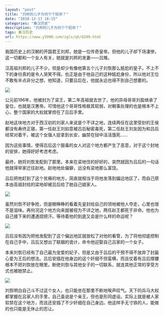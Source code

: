 ```yaml
---
layout: "post"
title: "刘邦的儿子为何个个短命？"
date: "2018-12-17 16:15"
categories: "秦汉历史"
description: "刘邦的儿子为何个个短命？"
tags: 秦汉历史
url: https://www.y5000.com/zgls/qh/8209.html
---
```






我国历史上的汉朝的开国君王刘邦，她是一位传奇皇帝。但他的儿子却下场凄惨，这一切都和一个女人有关，她就是刘邦的发妻——吕雉。

汉高祖刘邦的儿子不少，但是却少有像他第五个儿子刘恢那么尴尬的皇子。不上不下的身份真的是令人哭笑不得。也正是由于他自己的这种尴尬身份，所以他对王位不敢有半点非分之想，他知道，只要吕后在，他就永远也得不到自己想要的。

![](https://img.y5000.com/uploads/allimg/161226/102ZHU6-0.jpg)

公元前196年，他被封为了梁王，第二年高祖就去世了，他的异母哥哥刘盈继承了皇位，也就是汉惠帝。可惜他这个哥哥性格极其软弱，对朝事处理的也是根本不上心，整个国家的大权就掌控在了吕后手里。

赵地这块地方对于西汉初的刘家人来说是个不详之地，连续两任在这里受封的王侯都没有寿终正寝，第一任赵王刘如意被吕后秘密毒死，第二任赵王刘友因为和吕后经常对着干，被这个女强人捉拿到长安，幽禁在狱中活活饿死……

因为这些事情，使得吕后这个狠毒的女人对这个地方都产生了恶意，对于这个封地的安排，她得好好考虑考虑。

最终，她将刘恢发配到了那里。本来在梁地住的好好的，突然就因为吕后的一句话他就得举家迁往赵地。赵地地处偏僻，远没有梁地那么富饶。

吕后把他赶到了这个贫瘠的地方，简直就相当于将他发落到偏远地区了，而自己原本由高祖封给的梁地却被吕后给了她自己娘家人。

![](https://img.y5000.com/uploads/allimg/161226/102ZM434-1.jpg)

虽然刘恢不好争抢，但是眼睁睁的看着先皇封给自己的领地被他人夺走，心里也很不是滋味。再何况这个地方向来就被视为不详之地，两任赵王都死于非命。他也为自己接下来的遭遇捏把汗。等待着他的到底又会是什么样的命运呢？

![](https://img.y5000.com/uploads/allimg/161226/102ZM293-2.jpg)

吕后没有因为把他发配到了这个偏远地区就放松了对他的看管，为了将他彻底控制在自己手中，吕后又想出了联姻的诡计，命令他迎娶自己吕家的一个女子。

本来刘恢已经有了自己最为宠爱的妃子，但是又由于吕后的干预不得不放弃了封最心爱为王后的想法。吕后安插在他身边的这个奸细不但蛮横，而且仗着有吕后撑腰根本不把刘恢放在眼里。断绝刘恢与其他女子的一切联系，就连其他正常的享受方式也被她禁止。

![](https://img.y5000.com/uploads/allimg/161226/102ZJ963-3.jpg)

刘恢明白自己斗不过这个女人，也只能坐在那里不断地唉声叹气。天下的兵马大权都掌握在吕家人的手里，自己虽说是个亲王，但也是形同虚设。实际上就是被人家软禁在这个地方，而且还安插了不少奸细在自己身边。他这样手无寸铁的人，能做的也只能是无休止的忍让。
